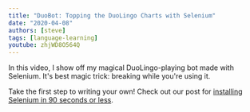 ```yaml
---
title: "DuoBot: Topping the DuoLingo Charts with Selenium"
date: "2020-04-08"
authors: [steve]
tags: [language-learning]
youtube: zhjWD8O564Q
---
```


<YouTubePlayer youtubeLink={frontmatter.youtube} />

In this video, I show off my magical DuoLingo-playing bot made with Selenium. It's best magic trick: breaking while you're using it.

<!--truncate-->

Take the first step to writing your own! Check out our post for [installing Selenium in 90 seconds or less](/blog/lte-90-sec/install-selenium-python-ubuntu).